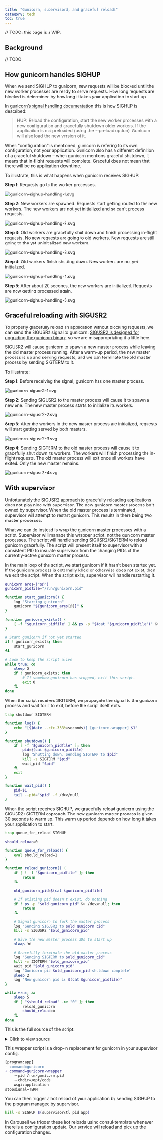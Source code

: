 ```yaml
---
title: "Gunicorn, supervisord, and graceful reloads"
category: tech
toc: true
---
```


// TODO: this page is a WIP.

## Background

// TODO

## How gunicorn handles SIGHUP

When we send SIGHUP to gunicorn, new requests will be blocked until the new
worker processes are ready to serve requests. How long requests are blocked is
determined by how long it takes your application to start up.

In [gunicorn’s signal handling
documentation](https://docs.gunicorn.org/en/19.x/signals.html) this is how
SIGHUP is described:

> HUP: Reload the configuration, start the new worker processes with a new
> configuration and gracefully shutdown older workers. If the application is
> not preloaded (using the --preload option), Gunicorn will also load the new
> version of it.

When "configuration" is mentioned, gunicorn is refering to its own
configuration, not your application. Gunicorn also has a different definition
of a graceful shutdown – when gunicorn mentions graceful shutdown, it means
that in-flight requests will complete. Graceful does not mean that there will
be no application downtime.

To illustrate, this is what happens when gunicorn receives SIGHUP:

**Step 1**: Requests go to the worker processes.

![gunicorn-sighup-handling-1.svg](/resource/diagrams/gunicorn-sighup-handling-1.svg) <!-- hash:e954a769 -->

<!--
```dot render{"mode": "code-hidden", "filename": "gunicorn-sighup-handling-1.svg"}
digraph G {
    client -> "master A";
    "master A" -> "worker A.1";
    "master A" -> "worker A.2";
    "master A" -> "worker A.3";
    "master A" -> "worker A.4";
    "master A" -> "worker A.5";
}
```
-->

**Step 2**: New workers are spawned. Requests start getting routed to the new
workers. The new workers are not yet initialized and so can't process
requests.

![gunicorn-sighup-handling-2.svg](/resource/diagrams/gunicorn-sighup-handling-2.svg) <!-- hash:3559fcbb -->

<!--
```dot render{"mode": "code-hidden", "filename": "gunicorn-sighup-handling-2.svg"}
digraph G {
    client -> "master A";
    "master A" -> "worker A.1";
    "master A" -> "worker A.2";
    "master A" -> "worker A.3";
    "master A" -> "worker A.4";
    "master A" -> "worker A.5";

    "worker A.6" [style=filled fillcolor=lightcoral];
    "worker A.7" [style=filled fillcolor=lightcoral];
    "worker A.8" [style=filled fillcolor=lightcoral];
    "worker A.9" [style=filled fillcolor=lightcoral];
    "worker A.10" [style=filled fillcolor=lightcoral];
    "master A" -> "worker A.6" [label="X - request blocked" fillcolor=red];
    "master A" -> "worker A.7" [label="X" fillcolor=red];
    "master A" -> "worker A.8" [label="X" fillcolor=red];
    "master A" -> "worker A.9" [label="X" fillcolor=red];
    "master A" -> "worker A.10" [label="X" fillcolor=red];
}
```
-->

**Step 3**: Old workers are gracefully shut down and finish processing in-flight
requests. No new requests are going to old workers. New requests are still
going to the yet uninitialized new workers.

![gunicorn-sighup-handling-3.svg](/resource/diagrams/gunicorn-sighup-handling-3.svg) <!-- hash:6bd7461d -->

<!--
```dot render{"mode": "code-hidden", "filename": "gunicorn-sighup-handling-3.svg"}
digraph G {
    client -> "master A";
    "worker A.1";
    "worker A.2";
    "worker A.3";
    "worker A.4";
    "worker A.5";

    "worker A.6" [style=filled fillcolor=lightcoral];
    "worker A.7" [style=filled fillcolor=lightcoral];
    "worker A.8" [style=filled fillcolor=lightcoral];
    "worker A.9" [style=filled fillcolor=lightcoral];
    "worker A.10" [style=filled fillcolor=lightcoral];
    "master A" -> "worker A.6" [label="X - request blocked" fillcolor=red];
    "master A" -> "worker A.7" [label="X" fillcolor=red];
    "master A" -> "worker A.8" [label="X" fillcolor=red];
    "master A" -> "worker A.9" [label="X" fillcolor=red];
    "master A" -> "worker A.10" [label="X" fillcolor=red];
}
```
-->

**Step 4**: Old workers finish shutting down. New workers are not yet
initialized.

![gunicorn-sighup-handling-4.svg](/resource/diagrams/gunicorn-sighup-handling-4.svg) <!-- hash:460394dd -->

<!--
```dot render{"mode": "code-hidden", "filename": "gunicorn-sighup-handling-4.svg"}
digraph G {
    client -> "master A";
    "worker A.6" [style=filled fillcolor=lightcoral];
    "worker A.7" [style=filled fillcolor=lightcoral];
    "worker A.8" [style=filled fillcolor=lightcoral];
    "worker A.9" [style=filled fillcolor=lightcoral];
    "worker A.10" [style=filled fillcolor=lightcoral];
    "master A" -> "worker A.6" [label="X - request blocked" fillcolor=red];
    "master A" -> "worker A.7" [label="X" fillcolor=red];
    "master A" -> "worker A.8" [label="X" fillcolor=red];
    "master A" -> "worker A.9" [label="X" fillcolor=red];
    "master A" -> "worker A.10" [label="X" fillcolor=red];
}
```
-->

**Step 5**: After about 20 seconds, the new workers are initialized. Requests are
now getting processed again.

![gunicorn-sighup-handling-5.svg](/resource/diagrams/gunicorn-sighup-handling-5.svg) <!-- hash:7609d11a -->

<!--
```dot render{"mode": "code-hidden", "filename": "gunicorn-sighup-handling-5.svg"}
digraph G {
    client -> "master A";
    "master A" -> "worker A.6";
    "master A" -> "worker A.7";
    "master A" -> "worker A.8";
    "master A" -> "worker A.9";
    "master A" -> "worker A.10";
}
```
-->

## Graceful reloading with SIGUSR2

To properly gracefully reload an application without blocking requests, we can
send the SIGUSR2 signal to gunicorn. [SIGUSR2 is designed for upgrading the
gunicorn binary](https://docs.gunicorn.org/en/stable/signals.html#upgrading-to-a-new-binary-on-the-fly),
so we are misappropriating it a little here.

SIGUSR2 will cause gunicorn to spawn a new master process while leaving the old
master process running. After a warm-up period, the new master process is up
and serving requests, and we can terminate the old master process by sending
SIGTERM to it.

To illustrate:

**Step 1**: Before receiving the signal, gunicorn has one master process.

![gunicorn-sigusr2-1.svg](/resource/diagrams/gunicorn-sigusr2-1.svg) <!-- hash:e954a769 -->

<!--
```dot render{"mode": "code-hidden", "filename": "gunicorn-sigusr2-1.svg"}
digraph G {
    client -> "master A";
    "master A" -> "worker A.1";
    "master A" -> "worker A.2";
    "master A" -> "worker A.3";
    "master A" -> "worker A.4";
    "master A" -> "worker A.5";
}
```
-->

**Step 2**: Sending SIGUSR2 to the master process will cause it to spawn a new
one. The new master process starts to initialize its workers.

![gunicorn-sigusr2-2.svg](/resource/diagrams/gunicorn-sigusr2-2.svg) <!-- hash:3389e72c -->

<!--
```dot render{"mode": "code-hidden", "filename": "gunicorn-sigusr2-2.svg"}
digraph G {
    client -> "master A";
    "master A" -> "worker A.1";
    "master A" -> "worker A.2";
    "master A" -> "worker A.3";
    "master A" -> "worker A.4";
    "master A" -> "worker A.5";

    "worker B.1" [style=filled fillcolor=lightcoral];
    "worker B.2" [style=filled fillcolor=lightcoral];
    "worker B.3" [style=filled fillcolor=lightcoral];
    "worker B.4" [style=filled fillcolor=lightcoral];
    "worker B.5" [style=filled fillcolor=lightcoral];
    "master B" -> "worker B.1";
    "master B" -> "worker B.2";
    "master B" -> "worker B.3";
    "master B" -> "worker B.4";
    "master B" -> "worker B.5";
}
```
-->

**Step 3**: After the workers in the new master process are initialized,
requests will start getting served by both masters.

![gunicorn-sigusr2-3.svg](/resource/diagrams/gunicorn-sigusr2-3.svg) <!-- hash:c1595b4a -->

<!--
```dot render{"mode": "code-hidden", "filename": "gunicorn-sigusr2-3.svg"}
digraph G {
    client -> "master A";
    "master A" -> "worker A.1";
    "master A" -> "worker A.2";
    "master A" -> "worker A.3";
    "master A" -> "worker A.4";
    "master A" -> "worker A.5";

    client -> "master B";
    "master B" -> "worker B.1";
    "master B" -> "worker B.2";
    "master B" -> "worker B.3";
    "master B" -> "worker B.4";
    "master B" -> "worker B.5";
}
```
-->

**Step 4**: Sending SIGTERM to the old master process will cause it to
gracefully shut down its workers. The workers will finish processing the
in-flight requests. The old master process will exit once all workers have
exited. Only the new master remains.

![gunicorn-sigusr2-4.svg](/resource/diagrams/gunicorn-sigusr2-4.svg) <!-- hash:7599318c -->

<!--
```dot render{"mode": "code-hidden", "filename": "gunicorn-sigusr2-4.svg"}
digraph G {
    client -> "master B";
    "master B" -> "worker B.1";
    "master B" -> "worker B.2";
    "master B" -> "worker B.3";
    "master B" -> "worker B.4";
    "master B" -> "worker B.5";
}
```
-->

## With supervisor

Unfortunately the SIGUSR2 approach to gracefully reloading applications does
not play nice with supervisor. The new gunicorn master process isn't owned by
supervisor. When the old master process is terminated, supervisor will attempt
to restart gunicorn. This results in there being two master processes.

What we can do instead is wrap the gunicorn master processes with a script.
Supervisor will manage this wrapper script, not the gunicorn master processes.
The script will handle sending SIGUSR2/SIGTERM to reload gunicorn gracefully.
The script will present itself to supervisor with a consistent PID to insulate
supervisor from the changing PIDs of the currently-active gunicorn master process.

In the main loop of the script, we start gunicorn if it hasn't been started
yet. If the gunicorn process is externally killed or otherwise does not exist,
then we exit the script. When the script exits, supervisor will handle
restarting it.

```bash
gunicorn_args=("$@")
gunicorn_pidfile="/run/gunicorn.pid"

function start_gunicorn() {
    log "Starting gunicorn"
    gunicorn "${gunicorn_args[@]}" &
}

function gunicorn_exists() {
    [ -f "$gunicorn_pidfile" ] && ps -p "$(cat "$gunicorn_pidfile")" &> /dev/null
}

# Start gunicorn if not yet started
if ! gunicorn_exists; then
    start_gunicorn
fi

# Loop to keep the script alive
while true; do
    sleep 5
    if ! gunicorn_exists; then
        # If somehow gunicorn has stopped, exit this script.
        exit 0
    fi
done
```

When the script receives SIGTERM, we propagate the signal to the gunicorn
process and wait for it to exit, before the script itself exits.

```bash
trap shutdown SIGTERM

function log() {
    echo "[$(date --rfc-3339=seconds)] [gunicorn-wrapper] $1"
}

function shutdown() {
    if [ -f "$gunicorn_pidfile" ]; then
        pid=$(cat $gunicorn_pidfile)
        log "Shutting down. Sending SIGTERM to $pid"
        kill -s SIGTERM "$pid"
        wait_pid "$pid"
    fi
    exit
}

function wait_pid() {
    pid=$1
    tail --pid="$pid" -f /dev/null
}
```

When the script receives SIGHUP, we gracefully reload gunicorn using the
SIGUSR2+SIGTERM approach. The new gunicorn master process is given 30 seconds
to warm up. This warm up period depends on how long it takes your application
to start.

```bash
trap queue_for_reload SIGHUP

should_reload=0

function queue_for_reload() {
    eval should_reload=1
}

function reload_gunicorn() {
    if [ ! -f "$gunicorn_pidfile" ]; then
        return
    fi

    old_gunicorn_pid=$(cat $gunicorn_pidfile)

    # If existing pid doesn't exist, do nothing
    if ! ps -p "$old_gunicorn_pid" &> /dev/null; then
        return
    fi

    # Signal gunicorn to fork the master process
    log "Sending SIGUSR2 to $old_gunicorn_pid"
    kill -s SIGUSR2 "$old_gunicorn_pid"

    # Give the new master process 30s to start up
    sleep 30

    # Gracefully terminate the old master process
    log "Sending SIGTERM to $old_gunicorn_pid"
    kill -s SIGTERM "$old_gunicorn_pid"
    wait_pid "$old_gunicorn_pid"
    log "Gunicorn pid $old_gunicorn_pid shutdown complete"
    sleep 2
    log "New gunicorn pid is $(cat $gunicorn_pidfile)"
}

while true; do
    sleep 5
    if [ "$should_reload" -ne "0" ]; then
        reload_gunicorn
        should_reload=0
    fi
done
```

This is the full source of the script:

<details>
<summary>Click to view source</summary>

```bash
#!/bin/bash

trap queue_for_reload SIGHUP
trap shutdown SIGTERM

gunicorn_pidfile="/run/gunicorn.pid"
gunicorn_args=("$@")

should_reload=0

function log() {
    echo "[$(date --rfc-3339=seconds)] [gunicorn-wrapper] $1"
}

function shutdown() {
    if [ -f "$gunicorn_pidfile" ]; then
        pid=$(cat $gunicorn_pidfile)
        log "Shutting down. Sending SIGTERM to $pid"
        kill -s SIGTERM "$pid"
        wait_pid "$pid"
    fi
    exit
}

function queue_for_reload() {
    eval should_reload=1
}

function reload_gunicorn() {
    if [ ! -f "$gunicorn_pidfile" ]; then
        return
    fi

    old_gunicorn_pid=$(cat $gunicorn_pidfile)

    # If existing pid doesn't exist, do nothing
    if ! ps -p "$old_gunicorn_pid" &> /dev/null; then
        return
    fi

    # Signal gunicorn to fork the master process
    log "Sending SIGUSR2 to $old_gunicorn_pid"
    kill -s SIGUSR2 "$old_gunicorn_pid"

    # Give the new master process 30s to start up
    sleep 30

    # Gracefully terminate the old master process
    log "Sending SIGTERM to $old_gunicorn_pid"
    kill -s SIGTERM "$old_gunicorn_pid"
    wait_pid "$old_gunicorn_pid"
    log "Gunicorn pid $old_gunicorn_pid shutdown complete"
    sleep 2
    log "New gunicorn pid is $(cat $gunicorn_pidfile)"
}

function wait_pid() {
    pid=$1
    tail --pid="$pid" -f /dev/null
}

function start_gunicorn() {
    log "Starting gunicorn"
    gunicorn "${gunicorn_args[@]}" &
}

function gunicorn_exists() {
    [ -f "$gunicorn_pidfile" ] && ps -p "$(cat "$gunicorn_pidfile")" &> /dev/null
}


# Start gunicorn if not yet started
if ! gunicorn_exists; then
    start_gunicorn
fi

# Loop to keep the script alive
while true; do
    sleep 5
    if [ "$should_reload" -ne "0" ]; then
        reload_gunicorn
        should_reload=0
    elif ! gunicorn_exists; then
        # If somehow gunicorn has stopped, exit this script.
        exit 0
    fi
done
```

</details>

This wrapper script is a drop-in replacement for gunicorn in your supervisor config.

```diff
[program:app]
- command=gunicorn
+ command=gunicorn-wrapper
    --pid /run/gunicorn.pid
    --chdir=/opt/code
    wsgi:application 
stopsignal=TERM
```

You can then trigger a hot reload of your application by sending SIGHUP to the
program managed by supervisor.

```bash
kill -s SIGHUP $(supervisorctl pid app)
```

In Carousell we trigger these hot reloads using
[consul-template](https://github.com/hashicorp/consul-template) whenever there
is a configuration update. Our service will reload and pick up the
configuration changes.
